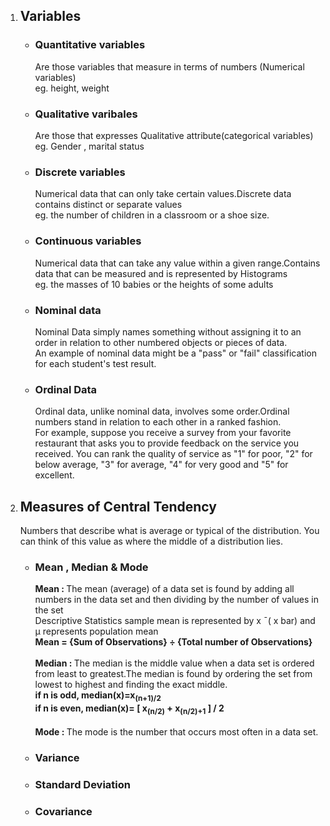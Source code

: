 <html>
  <body>
     <ol>
      <li><h2>Variables</h2></li>
        <ul>
            <li><h3>Quantitative variables</h3></li>
              Are those variables that measure in terms of numbers (Numerical variables) 
            <br>eg. height, weight</br>
            <li><h3> Qualitative varibales</h3></li>
               Are those that expresses Qualitative attribute(categorical variables)
            <br> eg. Gender , marital status</br>
            <li><h3>Discrete variables</h3></li>
	             Numerical data that can only take certain values.Discrete data contains distinct or separate values
                <br>eg. the number of children in a classroom or a shoe size.</br>
            <li><h3>Continuous variables</h3></li>
	            Numerical data that can take any value within a given range.Contains data that can be measured and is represented by Histograms
              <br>eg. the masses of 10 babies or the heights of some adults</br>
              <li><h3>Nominal data </h3></li>
              Nominal Data simply names something without assigning it to an order in relation to other numbered objects or pieces of data. 
              <br>An example of nominal data might be a "pass" or "fail" classification for each student's test result.</br>
              <li><h3>Ordinal Data</h3></li>
              Ordinal data, unlike nominal data, involves some order.Ordinal numbers stand in relation to each other in a ranked fashion. 
              <br>For example, suppose you receive a survey from your favorite restaurant that asks you to provide feedback on the service you received. You can rank the quality   of service as "1" for poor, "2" for below average, "3" for average, "4" for very good and "5" for excellent.</br>
       </ul>
       <li><h2>Measures of Central Tendency</h2></li>
       Numbers that describe what is average or typical of the distribution. You can think of this value as where the middle of a distribution lies.<br>
       <ul>
          <li><h3>Mean , Median & Mode</h3></li>
  <b>Mean : </b>The mean (average) of a data set is found by adding all numbers in the data set and then dividing by the number of values in the set<br>Descriptive Statistics sample mean is represented by x ¯( x bar) and μ	represents population mean<br>
  <b>Mean = {Sum of Observations} ÷ {Total number of Observations}</b><br> <br>
  <b>Median : </b>The median is the middle value when a data set is ordered from least to greatest.The median is found by ordering the set from lowest to highest and finding the exact middle.<br><b>
  if n is odd, median(x)=x<sub>(n+1)/2</sub> <br>
  if n is even, median(x)= [ x<sub>(n/2)</sub> + x<sub>(n/2)+1</sub> ] / 2 <br></b> <br>
  <b>Mode : </b>The mode is the number that occurs most often in a data set.<br>
  <li><h3>Variance</h3></li>
  <li><h3>Standard Deviation</h3></li>
  <li><h3>Covariance</h3></li>
       </ul>
              

 
  </body>  
</html>
  

